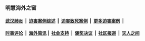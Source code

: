 
### 明慧海外之窗

####  [武汉肺炎](indexes/365.md?t=01251300) &nbsp;|&nbsp;  [迫害案例综述](indexes/328.md?t=01251300) &nbsp;|&nbsp; [迫害致死案例](indexes/277.md?t=01251300)  &nbsp;|&nbsp; [更多迫害案例](indexes/81.md?t=01251300)  &nbsp;|&nbsp; 
####  [时事评论](indexes/251.md?t=01251300) &nbsp;|&nbsp; [海外简讯](indexes/245.md?t=01251300)&nbsp;|&nbsp;  [社会支持](indexes/140.md?t=01251300) &nbsp;|&nbsp; [褒奖决议](indexes/282.md?t=01251300) &nbsp;|&nbsp; [社区报道](indexes/91.md?t=01251300)  &nbsp;|&nbsp; [天人之间](indexes/78.md?t=01251300) 

